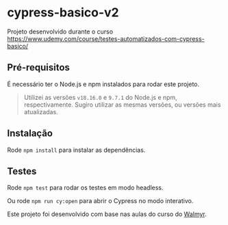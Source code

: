 # cypress-basico-v2

Projeto desenvolvido durante o curso https://www.udemy.com/course/testes-automatizados-com-cypress-basico/

## Pré-requisitos

É necessário ter o Node.js e npm instalados para rodar este projeto.
> Utilizei as versões `v18.16.0` e `9.7.1` do Node.js e npm, respectivamente. Sugiro utilizar as mesmas versões, ou versões mais atualizadas.

## Instalação

Rode `npm install` para instalar as dependências.

## Testes

Rode `npm test` para rodar os testes em modo headless.

Ou rode `npm run cy:open` para abrir o Cypress no modo interativo.

Este projeto foi desenvolvido com base nas aulas do curso do [Walmyr](https://walmyr.dev).